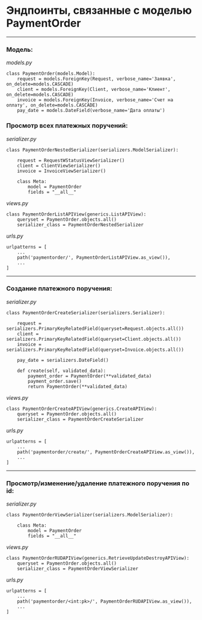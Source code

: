 # Эндпоинты, связанные с  моделью PaymentOrder

---
### Модель:
_models.py_
```
class PaymentOrder(models.Model):
    request = models.ForeignKey(Request, verbose_name='Заявка', on_delete=models.CASCADE)
    client = models.ForeignKey(Client, verbose_name='Клиент', on_delete=models.CASCADE)
    invoice = models.ForeignKey(Invoice, verbose_name='Счет на оплату', on_delete=models.CASCADE)
    pay_date = models.DateField(verbose_name='Дата оплаты')
```

### Просмотр всех платежных поручений:
_serializer.py_
```
class PaymentOrderNestedSerializer(serializers.ModelSerializer):

    request = RequestWStatusViewSerializer()
    client = ClientViewSerializer()
    invoice = InvoiceViewSerializer()

    class Meta:
        model = PaymentOrder
        fields = "__all__"
```

_views.py_
```
class PaymentOrderListAPIView(generics.ListAPIView):
    queryset = PaymentOrder.objects.all()
    serializer_class = PaymentOrderNestedSerializer
```

_urls.py_
```
urlpatterns = [
    ...
    path('paymentorder/', PaymentOrderListAPIView.as_view()),
    ...
]
```
---
### Создание платежного поручения:
_serializer.py_
```
class PaymentOrderCreateSerializer(serializers.Serializer):

    request = serializers.PrimaryKeyRelatedField(queryset=Request.objects.all())
    client = serializers.PrimaryKeyRelatedField(queryset=Client.objects.all())
    invoice = serializers.PrimaryKeyRelatedField(queryset=Invoice.objects.all())

    pay_date = serializers.DateField()

    def create(self, validated_data):
        payment_order = PaymentOrder(**validated_data)
        payment_order.save()
        return PaymentOrder(**validated_data)
```

_views.py_
```
class PaymentOrderCreateAPIView(generics.CreateAPIView):
    queryset = PaymentOrder.objects.all()
    serializer_class = PaymentOrderCreateSerializer
```

_urls.py_
```
urlpatterns = [
    ...
    path('paymentorder/create/', PaymentOrderCreateAPIView.as_view()),
    ...
]
```
---
### Просмотр/изменение/удаление платежного поручения по id:
_serializer.py_
```
class PaymentOrderViewSerializer(serializers.ModelSerializer):

    class Meta:
        model = PaymentOrder
        fields = "__all__"
```

_views.py_
```
class PaymentOrderRUDAPIView(generics.RetrieveUpdateDestroyAPIView):
    queryset = PaymentOrder.objects.all()
    serializer_class = PaymentOrderViewSerializer

```

_urls.py_
```
urlpatterns = [
    ...
    path('paymentorder/<int:pk>/', PaymentOrderRUDAPIView.as_view()),
    ...
]
```
